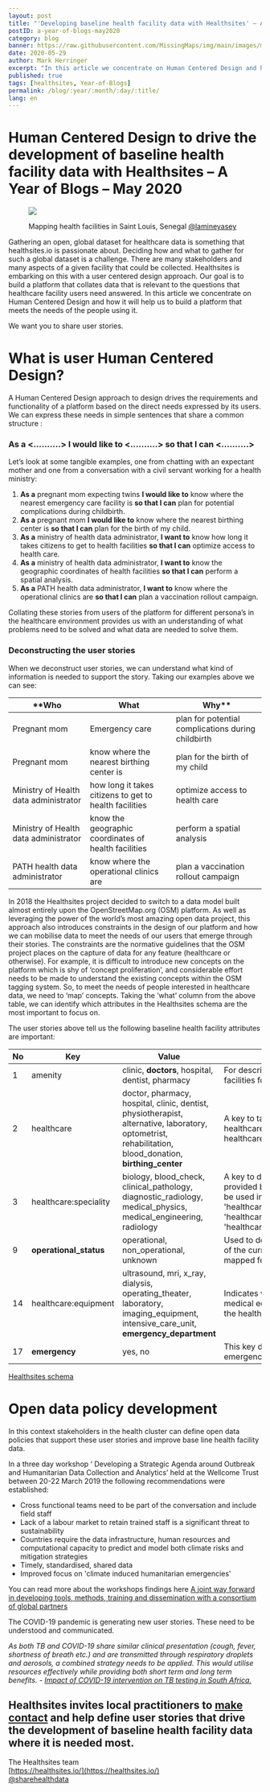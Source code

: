```yaml
---
layout: post
title: "'Developing baseline health facility data with Healthsites' – A Year of Blogs – May 2020"
postID: a-year-of-blogs-may2020
category: blog
banner: https://raw.githubusercontent.com/MissingMaps/img/main/images/missingmaps-blog_20200529_banner.jpg
date: 2020-05-29
author: Mark Herringer
excerpt: "In this article we concentrate on Human Centered Design and how you can help us to build a platform that meets the needs of the people using it."
published: true
tags: [healthsites, Year-of-Blogs]
permalink: /blog/:year/:month/:day/:title/
lang: en
---
```



# Human Centered Design to drive the development of baseline health facility data with Healthsites – A Year of Blogs – May 2020

<figure>
<img src="https://raw.githubusercontent.com/MissingMaps/img/main/images/missingmaps-blog_20200529_photo1.png">
<p class="caption"> Mapping health facilities in Saint Louis, Senegal  <a href="https://twitter.com/lamineyasey/" target="\_blank">@lamineyasey</a> </p>
</figure>

Gathering an open, global dataset for healthcare data is something that healthsites.io is passionate about. Deciding how and what to gather for such a global dataset is a challenge. There are many stakeholders and many aspects of a given facility that could be collected. Healthsites is embarking on this with a user centered design approach. Our goal is to build a platform that collates data that is relevant to the questions that healthcare facility users need answered. In this article we concentrate on Human Centered Design and how it will help us to build a platform that meets the needs of the people using it.

We want you to share user stories.

# What is user Human Centered Design?

A Human Centered Design approach to design drives the requirements and functionality of a platform based on the direct needs expressed by its users. We can express these needs in simple sentences that share a common structure : 

### As a <..........> I would like to <..........> so that I can <..........>

Let’s look at some tangible examples, one from chatting with an expectant mother and one from a conversation with a civil servant working for a health ministry:

1. **As a** pregnant mom expecting twins **I would like to** know where the nearest emergency care facility is **so that I can**  plan for potential complications during childbirth.
1. **As a** pregnant mom **I would like to** know where the nearest birthing center is **so that I can** plan for the birth of my child.
1. **As a** ministry of health data administrator, **I want to** know how long it takes citizens to get to health facilities **so that I can** optimize access to health care.
1. **As a** ministry of health data administrator, **I want to** know the geographic coordinates of health facilities **so that I can** perform a spatial analysis.
1. **As a** PATH health data administrator, **I want to** know where the operational clinics are **so that I can** plan a vaccination rollout campaign.


Collating these stories from users of the platform for different persona’s in the healthcare environment provides us with an understanding  of what problems need to be solved and what data are needed to solve them.

### Deconstructing the user stories

When we deconstruct user stories, we can understand what kind of information is needed to support the story. Taking our examples above we can see:

**Who | What | Why**
------------ | ------------- | -------------
Pregnant mom | Emergency care | plan for potential complications during childbirth
Pregnant mom | know where the nearest birthing center is | plan for the birth of my child
Ministry of Health data administrator | how long it takes citizens to get to health facilities | optimize access to health care
Ministry of Health data administrator | know the geographic coordinates of health facilities | perform a spatial analysis
PATH health data administrator | know where the operational clinics are | plan a vaccination rollout campaign

In 2018 the Healthsites project decided to switch to a data model built almost entirely upon the OpenStreetMap.org (OSM) platform. As well as leveraging the power of the world’s most amazing open data project, this approach also introduces constraints in the design of our platform and how we can mobilise data to meet the needs of our users that emerge through their stories. The constraints are the normative guidelines that the OSM project places on the capture of data for any feature (healthcare or otherwise). For example, it is difficult to introduce new concepts on the platform which is shy of ‘concept proliferation’, and considerable effort needs to be made to understand the existing concepts within the OSM tagging system. So, to meet the needs of people interested in healthcare data, we need to ‘map’ concepts. Taking the ‘what’ column from the above table, we can identify which attributes in the Healthsites schema are the most important to focus on.

The user stories above tell us the following baseline health facility attributes are important: 

No|Key|Value|Description
------------ | ------------- | ------------- | -------------
1|amenity|clinic, **doctors**, hospital, dentist, pharmacy|For describing useful and important facilities for visitors and residents
2|healthcare|doctor, pharmacy, hospital, clinic, dentist, physiotherapist, alternative, laboratory, optometrist, rehabilitation, blood_donation, **birthing_center**|A key to tag all places that provide healthcare (are part of the healthcare sector)
3|healthcare:speciality|biology, blood_check, clinical_pathology, diagnostic_radiology, medical_physics, medical_engineering, radiology|A key to detail the special services provided by a healthcare facility. To be used in conjunction with the 'healthcare=*' tag. For example 'healthcare=laboratory', and 'healthcare:speciality=blood_check'
9|**operational_status**|operational, non_operational, unknown|Used to document an observation of the current functional status of a mapped feature
14|healthcare:equipment|ultrasound, mri, x_ray, dialysis, operating_theater, laboratory, imaging_equipment, intensive_care_unit, **emergency_department**|Indicates what type of speciality medical equipment is available at the health facility
17|**emergency**|yes, no|This key describes various emergency services

[Healthsites schema](https://wiki.openstreetmap.org/wiki/Global_Healthsites_Mapping_Project#Complete)

# Open data policy development
In this context stakeholders in the health cluster can define open data policies that support these user stories and improve base line health facility data.

In a three day workshop ‘ Developing a Strategic Agenda around Outbreak and Humanitarian Data Collection and Analytics’ held at the Wellcome Trust between 20-22 March 2019 the following recommendations were established:

* Cross functional teams need to be part of the conversation and include field staff
* Lack of a labour market to retain trained staff is a significant threat to sustainability
* Countries require the data infrastructure, human resources and computational capacity to predict and model both climate risks and mitigation strategies
* Timely, standardised, shared data
* Improved focus on 'climate induced humanitarian emergencies'

You can read more about the workshops findings here [A joint way forward in developing tools, methods, training and dissemination with a consortium of global partners](https://www.tephinet.org/workshop-on-%E2%80%9Cdeveloping-a-strategic-agenda-around-outbreak-and-humanitarian-data-collection-and) 

The COVID-19 pandemic is generating new user stories. These need to be understood and communicated.

*As both TB and COVID-19 share similar clinical presentation (cough, fever, shortness of breath etc.) and are transmitted through respiratory droplets and aerosols, a combined strategy needs to be applied. This would utilise resources effectively while providing both short term and long term benefits. - [Impact of COVID-19 intervention on TB testing in South Africa.](https://www.nicd.ac.za/wp-content/uploads/2020/05/Impact-of-Covid-19-interventions-on-TB-testing-in-South-Africa-10-May-2020.pdf)*

## Healthsites invites local practitioners to [make contact](https://healthsites.io/contact/) and help define user stories that drive the development of baseline health facility data where it is needed most.


The Healthsites team  
[https://healthsites.io/](https://healthsites.io/)  
[@sharehealthdata](https://twitter.com/sharehealthdata)
